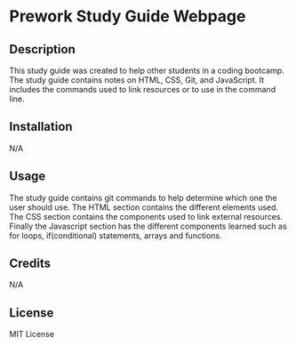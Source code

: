 # Prework Study Guide Webpage

## Description

This study guide was created to help other students in a coding bootcamp.  The study guide contains notes on HTML, CSS, Git, and JavaScript.  It includes the commands used to link resources or to use in the command line.

## Installation

N/A

## Usage

The study guide contains git commands to help determine which one the user should use. The HTML section contains the different elements used. The CSS section contains the components used to link external resources. Finally the Javascript section has the different components learned such as for loops, if(conditional) statements, arrays and functions. 

## Credits

N/A

## License

MIT License
